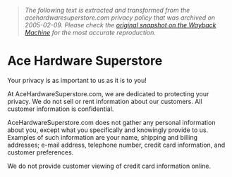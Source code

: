 > *The following text is extracted and transformed from the acehardwaresuperstore.com privacy policy that was archived on 2005-02-09. Please check the [original snapshot on the Wayback Machine](https://web.archive.org/web/20050209074949id_/http%3A//www.acehardwaresuperstore.com/privacy.php) for the most accurate reproduction.*

# Ace Hardware Superstore

Your privacy is as important to us as it is to you!

At AceHardwareSuperstore.com, we are dedicated to protecting your privacy. We do not sell or rent information about our customers. All customer information is confidential.

AceHardwareSuperstore.com does not gather any personal information about you, except what you specifically and knowingly provide to us. Examples of such information are your name, shipping and billing addresses; e-mail address, telephone number, credit card information, and customer preferences.

We do not provide customer viewing of credit card information online.
